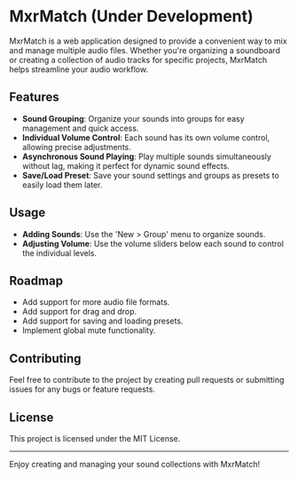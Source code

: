 # MxrMatch (Under Development)

MxrMatch is a web application designed to provide a convenient way to mix and manage multiple audio files. Whether you're organizing a soundboard or creating a collection of audio tracks for specific projects, MxrMatch helps streamline your audio workflow.

## Features

- **Sound Grouping**: Organize your sounds into groups for easy management and quick access.
- **Individual Volume Control**: Each sound has its own volume control, allowing precise adjustments.
- **Asynchronous Sound Playing**: Play multiple sounds simultaneously without lag, making it perfect for dynamic sound effects.
- **Save/Load Preset**: Save your sound settings and groups as presets to easily load them later.

## Usage
- **Adding Sounds**: Use the 'New > Group' menu to organize sounds.
- **Adjusting Volume**: Use the volume sliders below each sound to control the individual levels.

## Roadmap
- Add support for more audio file formats.
- Add support for drag and drop.
- Add support for saving and loading presets.
- Implement global mute functionality.

## Contributing
Feel free to contribute to the project by creating pull requests or submitting issues for any bugs or feature requests.

## License
This project is licensed under the MIT License.

---

Enjoy creating and managing your sound collections with MxrMatch!
